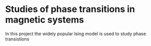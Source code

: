 # Studies of phase transitions in magnetic systems

In this project the widely popular Ising model is used to study phase transistions
